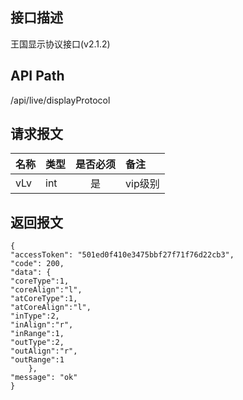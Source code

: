 ## 接口描述
王国显示协议接口(v2.1.2)
## API Path
/api/live/displayProtocol
## 请求报文
|名称         |类型           |是否必须   |备注                                 |
|-------------|:--------------|:---------:|:------------------------------------|
|vLv    |int    |是    |vip级别    |
## 返回报文
    {
    "accessToken": "501ed0f410e3475bbf27f71f76d22cb3",
    "code": 200,
    "data": {
    "coreType":1,
    "coreAlign":"l",
    "atCoreType":1,
    "atCoreAlign":"l",
    "inType":2,
    "inAlign":"r",
    "inRange":1,
    "outType":2,
    "outAlign":"r",
    "outRange":1
        },
    "message": "ok"
    }
    
